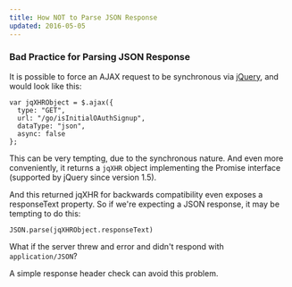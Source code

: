 ```yaml
---
title: How NOT to Parse JSON Response
updated: 2016-05-05
---
```


### Bad Practice for Parsing JSON Response

It is possible to force an AJAX request to be synchronous via [jQuery](http://api.jquery.com/jquery.ajax/), and would look like this:

```
var jqXHRObject = $.ajax({
  type: "GET",
  url: "/go/isInitialOAuthSignup",
  dataType: "json",
  async: false
};
```
This can be very tempting, due to the synchronous nature. And even more conveniently, it returns a ```jqXHR``` object implementing the Promise interface (supported by jQuery since version 1.5).

And this returned jqXHR for backwards compatibility even exposes a responseText property. So if we're expecting a JSON response, it may be tempting to do this:

```
JSON.parse(jqXHRObject.responseText)
```

What if the server threw and error and didn't respond with ```application/JSON```?

A simple response header check can avoid this problem.